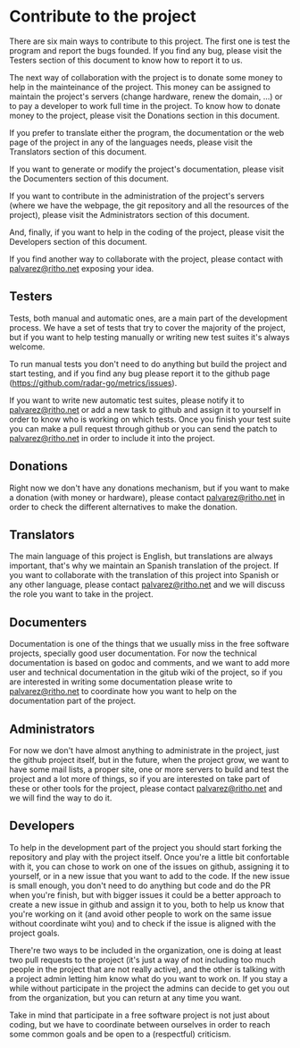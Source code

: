 # Contribute to the project
There are six main ways to contribute to this project. The first one is test the
program and report the bugs founded. If you find any bug, please visit the
Testers section of this document to know how to report it to us.

The next way of collaboration with the project is to donate some money to help
in the mainteinance of the project. This money can be assigned to maintain the
project's servers (change hardware, renew the domain, ...) or to pay a developer
to work full time in the project. To know how to donate money to the project,
please visit the Donations section in this document.

If you prefer to translate either the program, the documentation or the web page
of the project in any of the languages needs, please visit the Translators
section of this document.

If you want to generate or modify the project's documentation, please visit the
Documenters section of this document.

If you want to contribute in the administration of the project's servers (where
we have the webpage, the git repository and all the resources of the project),
please visit the Administrators section of this document.

And, finally, if you want to help in the coding of the project, please visit the
Developers section of this document.

If you find another way to collaborate with the project, please contact with
palvarez@ritho.net exposing your idea.

## Testers
Tests, both manual and automatic ones, are a main part of the development process.
We have a set of tests that try to cover the majority of the project, but if you
want to help testing manually or writing new test suites it's always welcome.

To run manual tests you don't need to do anything but build the project and start
testing, and if you find any bug please report it to the github page
(https://github.com/radar-go/metrics/issues).

If you want to write new automatic test suites, please notify it to
palvarez@ritho.net or add a new task to github and assign it to yourself in order
to know who is working on which tests. Once you finish your test suite you can
make a pull request through github or you can send the patch to palvarez@ritho.net
in order to include it into the project.

## Donations
Right now we don't have any donations mechanism, but if you want to make a donation
(with money or hardware), please contact palvarez@ritho.net in order to check the
different alternatives to make the donation.

## Translators
The main language of this project is English, but translations are always
important, that's why we maintain an Spanish translation of the project. If you
want to collaborate with the translation of this project into Spanish or any
other language, please contact palvarez@ritho.net and we will discuss the role
you want to take in the project.

## Documenters
Documentation is one of the things that we usually miss in the free software
projects, specially good user documentation. For now the technical documentation
is based on godoc and comments, and we want to add more user and technical
documentation in the gitub wiki of the project, so if you are interested in
writing some documentation please write to palvarez@ritho.net to coordinate how
you want to help on the documentation part of the project.

## Administrators
For now we don't have almost anything to administrate in the project, just the
github project itself, but in the future, when the project grow, we want to have
some mail lists, a proper site, one or more servers to build and test the project
and a lot more of things, so if you are interested on take part of these or other
tools for the project, please contact palvarez@ritho.net and we will find the way
to do it.

## Developers
To help in the development part of the project you should start forking the
repository and play with the project itself. Once you're a little bit confortable
with it, you can chose to work on one of the issues on github, assigning it to
yourself, or in a new issue that you want to add to the code. If the new issue is
small enough, you don't need to do anything but code and do the PR when you're
finish, but with bigger issues it could be a better approach to create a new
issue in github and assign it to you, both to help us know that you're working
on it (and avoid other people to work on the same issue without coordinate wiht
you) and to check if the issue is aligned with the project goals.

There're two ways to be included in the organization, one is doing at least two
pull requests to the project (it's just a way of not including too much people
in the project that are not really active), and the other is talking with a
project admin letting him know what do you want to work on. If you stay a while
without participate in the project the admins can decide to get you out from
the organization, but you can return at any time you want.

Take in mind that participate in a free software project is not just about
coding, but we have to coordinate between ourselves in order to reach some common
goals and be open to a (respectful) criticism.
